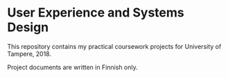 # User Experience and Systems Design
This repository contains my practical coursework projects for University of Tampere, 2018.

Project documents are written in Finnish only.

